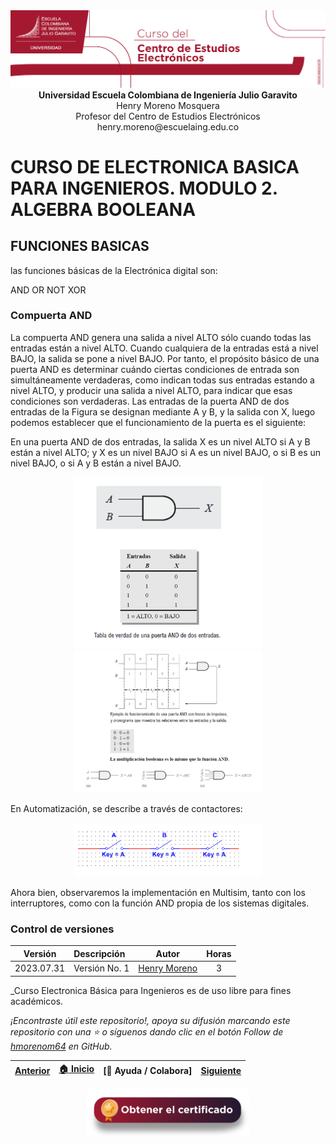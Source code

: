 <div align="center">
<img src = "/.icons/image1.jpeg" >
</div>

<div align="center">
<b> Universidad Escuela Colombiana de Ingeniería Julio Garavito</b>
<br></div>

<div align="center">
Henry Moreno Mosquera
<br></div>

<div align="center">
Profesor del Centro de Estudios Electrónicos
<br></div>

<div align="center">
henry.moreno@escuelaing.edu.co
<br></div>



# **CURSO DE ELECTRONICA BASICA PARA INGENIEROS. MODULO 2. ALGEBRA BOOLEANA**

## FUNCIONES BASICAS

las funciones básicas de la Electrónica digital son:

AND
OR
NOT
XOR

### Compuerta  AND

La compuerta AND genera una salida a nivel ALTO sólo cuando todas las entradas están a nivel ALTO. Cuando cualquiera de la entradas está a nivel BAJO, la salida se pone a nivel BAJO. Por tanto, el propósito básico de una puerta AND es determinar cuándo ciertas condiciones de entrada son simultáneamente verdaderas, como indican todas sus entradas estando a nivel ALTO, y producir una salida a nivel ALTO, para indicar que esas condiciones son verdaderas. Las entradas de la puerta AND de dos entradas de la Figura se designan mediante A y B, y la salida con X, luego podemos establecer que el funcionamiento de la puerta es el siguiente:


En una puerta AND de dos entradas, la salida X es un nivel ALTO si A y B están a nivel ALTO; y X es un nivel BAJO si A es un nivel BAJO, o si B es un nivel BAJO, o si A y B están a nivel BAJO.

<div align="center">
  <img src="imagenes/im_24.png" width="300px">
</div>

<div align="center">
  <img src="imagenes/im_25.png" width="300px">
</div>


En Automatización, se describe a través de contactores:

<div align="center">
  <img src="imagenes/im_26.png" width="300px">
</div>


Ahora bien, observaremos la implementación en Multisim, tanto con los interruptores, como con la función AND propia de los sistemas digitales.



### Control de versiones

| Versión    | Descripción   | Autor                                      | Horas |
|------------|:--------------|--------------------------------------------|:-----:|
| 2023.07.31| Versión No. 1 | [Henry Moreno](https://github.com/hmorenom64)  |  3 |

_Curso Electronica Básica para Ingenieros es de uso libre para fines académicos.

_¡Encontraste útil este repositorio!, apoya su difusión marcando este repositorio con una ⭐ o síguenos dando clic en el botón Follow de [hmorenom64](https://github.com/hmorenom64?tab=repositories) en GitHub._

| [Anterior](../readme.md) | [:house: Inicio](../readme.md) | [:beginner: Ayuda / Colabora] | [Siguiente](../readme.md) |
|----------------------------|-----------------------------------|--------------------------------------------------------------------------------------------------|-----------------------------------------|
                                                                                                                                      
                                                                                                                                
<div align="center"><a href="https://enlace-academico.escuelaing.edu.co/psc/FORMULARIO/EMPLOYEE/SA/c/EC_LOCALIZACION_RE.LC_FRM_ADMEDCO_FL.GBL" target="_blank"><img src="https://github.com/rcfdtools/R.TeachingResearchGuide/blob/main/CaseUse/.icons/IconCEHBotonCertificado.png" alt="R.LTWB" width="260" border="0" /></a></div>
                                                                                                                                      
##


